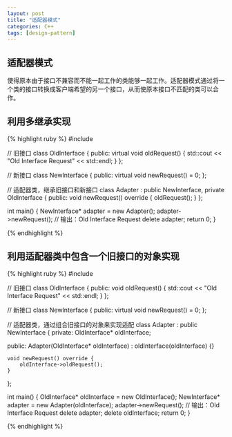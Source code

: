 ```yaml
---
layout: post
title: "适配器模式"
categories: C++
tags: [design-pattern]
---
```


## 适配器模式

使得原本由于接口不兼容而不能一起工作的类能够一起工作。适配器模式通过将一个类的接口转换成客户端希望的另一个接口，从而使原本接口不匹配的类可以合作。

## 利用多继承实现

{% highlight ruby %}
#include <iostream>

// 旧接口
class OldInterface {
public:
    virtual void oldRequest() {
        std::cout << "Old Interface Request" << std::endl;
    }
};

// 新接口
class NewInterface {
public:
    virtual void newRequest() = 0;
};

// 适配器类，继承旧接口和新接口
class Adapter : public NewInterface, private OldInterface {
public:
    void newRequest() override {
        oldRequest();
    }
};

int main() {
    NewInterface* adapter = new Adapter();
    adapter->newRequest();  // 输出：Old Interface Request
    delete adapter;
    return 0;
}

{% endhighlight %}

## 利用适配器类中包含一个旧接口的对象实现

{% highlight ruby %}
#include <iostream>

// 旧接口
class OldInterface {
public:
    void oldRequest() {
        std::cout << "Old Interface Request" << std::endl;
    }
};

// 新接口
class NewInterface {
public:
    virtual void newRequest() = 0;
};

// 适配器类，通过组合旧接口的对象来实现适配
class Adapter : public NewInterface {
private:
    OldInterface* oldInterface;

public:
    Adapter(OldInterface* oldInterface) : oldInterface(oldInterface) {}

    void newRequest() override {
        oldInterface->oldRequest();
    }
};

int main() {
    OldInterface* oldInterface = new OldInterface();
    NewInterface* adapter = new Adapter(oldInterface);
    adapter->newRequest();  // 输出：Old Interface Request
    delete adapter;
    delete oldInterface;
    return 0;
}

{% endhighlight %}